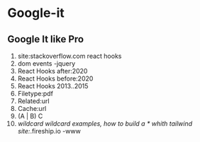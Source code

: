 # Google-it

## Google It like Pro

1) site:stackoverflow.com react hooks 
2) dom events -jquery
3) React Hooks after:2020
4) React Hooks before:2020
5) React Hooks 2013..2015
6) Filetype:pdf
7) Related:url
8) Cache:url
9) (A | B) C
10) *wildcard
wildcard examples,
how to build a * whith tailwind
site:*.fireship.io -www
